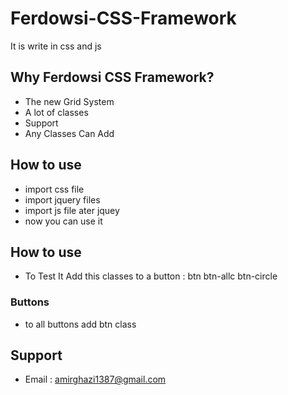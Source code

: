 # Ferdowsi-CSS-Framework
It is write in css and js
## Why Ferdowsi CSS Framework?
- The new Grid System
- A lot of classes
- Support
- Any Classes Can Add
## How to use
- import css file
- import jquery files
- import js file ater jquey
- now you can use it
## How to use
- To Test It Add this classes to a button : btn btn-allc btn-circle
### Buttons
- to all buttons add btn class
## Support
- Email : amirghazi1387@gmail.com
